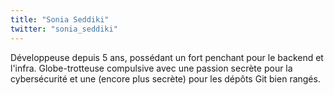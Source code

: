 ```yaml
---
title: "Sonia Seddiki"
twitter: "sonia_seddiki"
---
```


Développeuse depuis 5 ans, possédant un fort penchant pour le backend et
l'infra. Globe-trotteuse compulsive avec une passion secrète pour la
cybersécurité et une (encore plus secrète) pour les dépôts Git bien
rangés.
